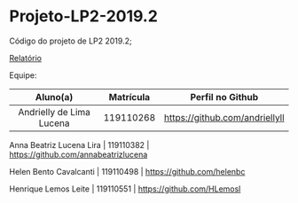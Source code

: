 # Projeto-LP2-2019.2
Código do projeto de LP2 2019.2;

[Relatório](https://docs.google.com/document/d/1lKpAprvrQRYBRwtsgu-bkbc6MNeAawkZYcd8vhBJ4Xc/edit?usp=sharing)

Equipe:

**Aluno(a)** | **Matrícula** | **Perfil no Github** |
:---: | :---:| :---: |
Andrielly de Lima Lucena | 119110268 | https://github.com/andriellyll

Anna Beatriz Lucena Lira | 119110382 | https://github.com/annabeatrizlucena

Helen Bento Cavalcanti | 119110498 | https://github.com/helenbc

Henrique Lemos Leite | 119110551 | https://github.com/HLemosl
